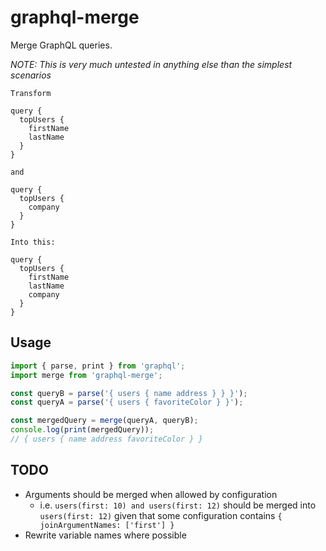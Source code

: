 # graphql-merge

Merge GraphQL queries.

_NOTE: This is very much untested in anything else than the simplest scenarios_

```
Transform

query {
  topUsers {
    firstName
    lastName
  }
}

and

query {
  topUsers {
    company
  }
}

Into this:

query {
  topUsers {
    firstName
    lastName
    company
  }
}
```

## Usage

```js
import { parse, print } from 'graphql';
import merge from 'graphql-merge';

const queryB = parse('{ users { name address } } }');
const queryA = parse('{ users { favoriteColor } }');

const mergedQuery = merge(queryA, queryB);
console.log(print(mergedQuery));
// { users { name address favoriteColor } }
```

## TODO

* Arguments should be merged when allowed by configuration
  - i.e. `users(first: 10) and users(first: 12)` should be merged into `users(first: 12)`
    given that some configuration contains `{ joinArgumentNames: ['first'] }`
* Rewrite variable names where possible
